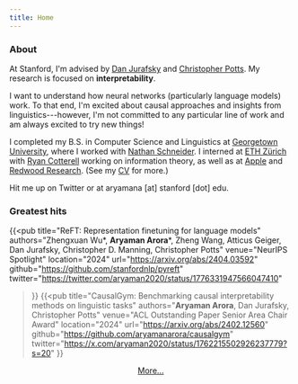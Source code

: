 ```yaml
---
title: Home
---
```


### About

At Stanford, I'm advised by [Dan Jurafsky](http://web.stanford.edu/~jurafsky/) and [Christopher Potts](https://web.stanford.edu/~cgpotts/). My research is focused on **interpretability**.

I want to understand how neural networks (particularly language models) work. To that end, I'm excited about causal approaches and insights from linguistics---however, I'm not committed to any particular line of work and am always excited to try new things!

I completed my B.S. in Computer Science and Linguistics at [Georgetown University](https://www.georgetown.edu/), where I worked with [Nathan Schneider](https://people.cs.georgetown.edu/nschneid/). I interned at [ETH Zürich](https://rycolab.io/authors/ryan/) with [Ryan Cotterell](https://rycolab.io/authors/ryan/) working on information theory, as well as at [Apple](https://www.apple.com/) and [Redwood Research](https://www.redwoodresearch.org/). (See my [CV](/pdf/resume.pdf) for more.)

Hit me up on Twitter or at aryamana [at] stanford [dot] edu.

### Greatest hits
{{<pub
    title="ReFT: Representation finetuning for language models"
    authors="Zhengxuan Wu\*, **Aryaman Arora**\*, Zheng Wang, Atticus Geiger, Dan Jurafsky, Christopher D. Manning, Christopher Potts"
    venue="NeurIPS <span class=award>Spotlight</span>"
    location="2024"
    url="https://arxiv.org/abs/2404.03592"
    github="https://github.com/stanfordnlp/pyreft"
    twitter="https://twitter.com/aryaman2020/status/1776331947566047410"
>}}
{{<pub
    title="CausalGym: Benchmarking causal interpretability methods on linguistic tasks"
    authors="**Aryaman Arora**, Dan Jurafsky, Christopher Potts"
    venue="ACL <span class=award>Outstanding Paper</span> <span class=award>Senior Area Chair Award</span>"
    location="2024"
    url="https://arxiv.org/abs/2402.12560"
    github="https://github.com/aryamanarora/causalgym"
    twitter="https://x.com/aryaman2020/status/1762215502926237779?s=20"
>}}

<div style="width: 100%; text-align: center;">
    <a class="button" href="/papers" rel="noopener" title="{{ .name }}">
        <span class="button-inner">
            More...
        </span>
    </a>
</div>